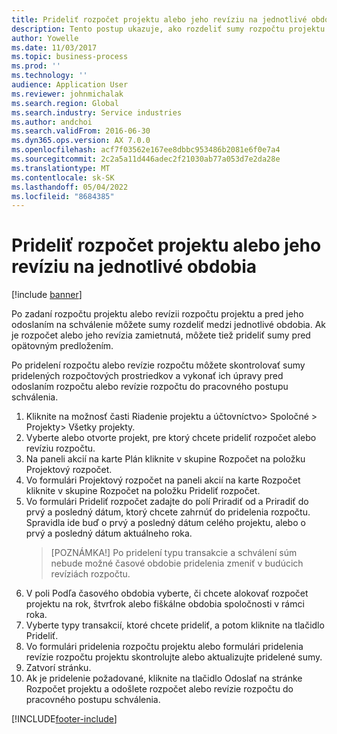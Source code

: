 ```yaml
---
title: Prideliť rozpočet projektu alebo jeho revíziu na jednotlivé obdobia
description: Tento postup ukazuje, ako rozdeliť sumy rozpočtu projektu na jednotlivé obdobia.
author: Yowelle
ms.date: 11/03/2017
ms.topic: business-process
ms.prod: ''
ms.technology: ''
audience: Application User
ms.reviewer: johnmichalak
ms.search.region: Global
ms.search.industry: Service industries
ms.author: andchoi
ms.search.validFrom: 2016-06-30
ms.dyn365.ops.version: AX 7.0.0
ms.openlocfilehash: acf7f03562e167ee8dbbc953486b2081e6f0e7a4
ms.sourcegitcommit: 2c2a5a11d446adec2f21030ab77a053d7e2da28e
ms.translationtype: MT
ms.contentlocale: sk-SK
ms.lasthandoff: 05/04/2022
ms.locfileid: "8684385"
---
```

# <a name="allocate-a-project-budget-or-budget-revision-across-periods"></a>Prideliť rozpočet projektu alebo jeho revíziu na jednotlivé obdobia

[!include [banner](../../includes/banner.md)]

Po zadaní rozpočtu projektu alebo revízii rozpočtu projektu a pred jeho odoslaním na schválenie môžete sumy rozdeliť medzi jednotlivé obdobia. Ak je rozpočet alebo jeho revízia zamietnutá, môžete tiež prideliť sumy pred opätovným predložením. 

Po pridelení rozpočtu alebo revízie rozpočtu môžete skontrolovať sumy pridelených rozpočtových prostriedkov a vykonať ich úpravy pred odoslaním rozpočtu alebo revízie rozpočtu do pracovného postupu schválenia. 

1. Kliknite na možnosť časti Riadenie projektu a účtovníctvo> Spoločné > Projekty> Všetky projekty. 
2. Vyberte alebo otvorte projekt, pre ktorý chcete prideliť rozpočet alebo revíziu rozpočtu. 
3. Na paneli akcií na karte Plán kliknite v skupine Rozpočet na položku Projektový rozpočet. 
4. Vo formulári Projektový rozpočet na paneli akcií na karte Rozpočet kliknite v skupine Rozpočet na položku Prideliť rozpočet. 
5. Vo formulári Prideliť rozpočet zadajte do polí Priradiť od a Priradiť do prvý a posledný dátum, ktorý chcete zahrnúť do pridelenia rozpočtu. Spravidla ide buď o prvý a posledný dátum celého projektu, alebo o prvý a posledný dátum aktuálneho roka.  
   > [POZNÁMKA!] Po pridelení typu transakcie a schválení súm nebude možné časové obdobie pridelenia zmeniť v budúcich revíziách rozpočtu. 
6. V poli Podľa časového obdobia vyberte, či chcete alokovať rozpočet projektu na rok, štvrťrok alebo fiškálne obdobia spoločnosti v rámci roka.
7. Vyberte typy transakcií, ktoré chcete prideliť, a potom kliknite na tlačidlo Prideliť. 
8. Vo formulári pridelenia rozpočtu projektu alebo formulári pridelenia revízie rozpočtu projektu skontrolujte alebo aktualizujte pridelené sumy. 
9. Zatvorí stránku.
10. Ak je pridelenie požadované, kliknite na tlačidlo Odoslať na stránke Rozpočet projektu a odošlete rozpočet alebo revízie rozpočtu do pracovného postupu schválenia.  




[!INCLUDE[footer-include](../../includes/footer-banner.md)]